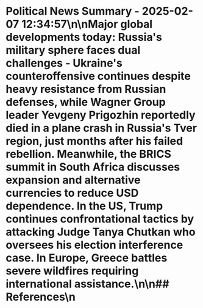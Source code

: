 # Political News Summary - 2025-02-07 12:34:57\n\nMajor global developments today: Russia's military sphere faces dual challenges - Ukraine's counteroffensive continues despite heavy resistance from Russian defenses, while Wagner Group leader Yevgeny Prigozhin reportedly died in a plane crash in Russia's Tver region, just months after his failed rebellion. Meanwhile, the BRICS summit in South Africa discusses expansion and alternative currencies to reduce USD dependence. In the US, Trump continues confrontational tactics by attacking Judge Tanya Chutkan who oversees his election interference case. In Europe, Greece battles severe wildfires requiring international assistance.\n\n## References\n
